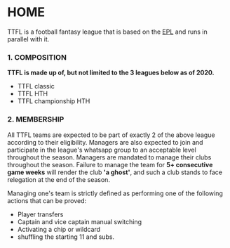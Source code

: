 # HOME

TTFL is a football fantasy league that is based on the [EPL](https://www.premierleague.com/) and runs in parallel with it.

### 1. COMPOSITION

 __TTFL is made up of, but not limited to the 3 leagues below as of 2020.__
 
 * TTFL classic
 * TTFL HTH
 * TTFL championship HTH

### 2. MEMBERSHIP

All TTFL teams are expected to be part of exactly 2 of the above league according to their eligibility.
Managers are also expected to join and participate in the league's whatsapp group to an acceptable level throughout the season.
Managers are mandated to manage their clubs throughout the season. Failure to manage the team for __5+ consecutive game weeks__ will render the club __'a ghost'__, and such a club stands to face relegation at the end of the season.

Managing one's team is strictly defined as performing one of the following actions that can be proved:

* Player transfers
* Captain and vice captain manual switching
* Activating a chip or wildcard
* shuffling the starting 11 and subs.
